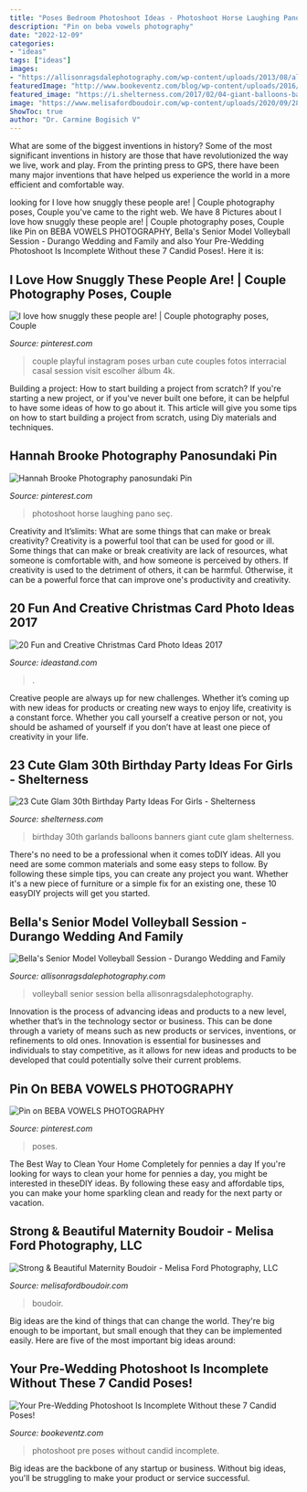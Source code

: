 ```yaml
---
title: "Poses Bedroom Photoshoot Ideas - Photoshoot Horse Laughing Pano Seç"
description: "Pin on beba vowels photography"
date: "2022-12-09"
categories:
- "ideas"
tags: ["ideas"]
images:
- "https://allisonragsdalephotography.com/wp-content/uploads/2013/08/allisonragsdalephotography-1759.jpg"
featuredImage: "http://www.bookeventz.com/blog/wp-content/uploads/2016/05/x35.jpg.pagespeed.ic.PXhbKqgPzq.jpg"
featured_image: "https://i.shelterness.com/2017/02/04-giant-balloons-banners-and-garlands.jpg"
image: "https://www.melisafordboudoir.com/wp-content/uploads/2020/09/28-7632-post/IleneJ-159(pp_w768_h1150).jpg"
ShowToc: true
author: "Dr. Carmine Bogisich V"
---
```



What are some of the biggest inventions in history?
Some of the most significant inventions in history are those that have revolutionized the way we live, work and play. From the printing press to GPS, there have been many major inventions that have helped us experience the world in a more efficient and comfortable way.

	

		
looking for I love how snuggly these people are! | Couple photography poses, Couple you've came to the right web. We have 8 Pictures about I love how snuggly these people are! | Couple photography poses, Couple like Pin on BEBA VOWELS PHOTOGRAPHY, Bella&#039;s Senior Model Volleyball Session - Durango Wedding and Family and also Your Pre-Wedding Photoshoot Is Incomplete Without these 7 Candid Poses!. Here it is:
		
    
## I Love How Snuggly These People Are! | Couple Photography Poses, Couple

<img loading=lazy src="https://i.pinimg.com/736x/83/31/50/83315021e88d8a58aed56d23efb4ad71.jpg" onerror="this.onerror=null;this.src='https://tse1.mm.bing.net/th?id=OIP.ZDmAu_llm5kT5l2xoOq2GgHaLF&amp;pid=15.1';" alt="I love how snuggly these people are! | Couple photography poses, Couple">

_Source: pinterest.com_

>couple playful instagram poses urban cute couples fotos interracial casal session visit escolher álbum 4k. 

	

Building a project: How to start building a project from scratch?
If you're starting a new project, or if you've never built one before, it can be helpful to have some ideas of how to go about it. This article will give you some tips on how to start building a project from scratch, using Diy materials and techniques.

    
## Hannah Brooke Photography Panosundaki Pin

<img loading=lazy src="https://i.pinimg.com/736x/d2/8a/f2/d28af2c06d27bd04d902ca65895d7383.jpg" onerror="this.onerror=null;this.src='https://tse3.mm.bing.net/th?id=OIP.rlrxyZsBYwyje5XIkhL_LgHaLF&amp;pid=15.1';" alt="Hannah Brooke Photography panosundaki Pin">

_Source: pinterest.com_

>photoshoot horse laughing pano seç. 

	

Creativity and It’slimits: What are some things that can make or break creativity?
Creativity is a powerful tool that can be used for good or ill. Some things that can make or break creativity are lack of resources, what someone is comfortable with, and how someone is perceived by others. If creativity is used to the detriment of others, it can be harmful. Otherwise, it can be a powerful force that can improve one's productivity and creativity.

    
## 20 Fun And Creative Christmas Card Photo Ideas 2017

<img loading=lazy src="https://ideastand.com/wp-content/uploads/2014/11/christmas-card-photo-ideas/10-christmas-card-photo-ideas.jpg" onerror="this.onerror=null;this.src='https://tse1.mm.bing.net/th?id=OIP.lrGcUd82HHl1LqoM43eIfQHaLH&amp;pid=15.1';" alt="20 Fun and Creative Christmas Card Photo Ideas 2017">

_Source: ideastand.com_

>. 

	

Creative people are always up for new challenges. Whether it’s coming up with new ideas for products or creating new ways to enjoy life, creativity is a constant force. Whether you call yourself a creative person or not, you should be ashamed of yourself if you don’t have at least one piece of creativity in your life.

    
## 23 Cute Glam 30th Birthday Party Ideas For Girls - Shelterness

<img loading=lazy src="https://i.shelterness.com/2017/02/04-giant-balloons-banners-and-garlands.jpg" onerror="this.onerror=null;this.src='https://tse2.mm.bing.net/th?id=OIP.uexFYFHb_cbRifhb0lJRcQHaJ4&amp;pid=15.1';" alt="23 Cute Glam 30th Birthday Party Ideas For Girls - Shelterness">

_Source: shelterness.com_

>birthday 30th garlands balloons banners giant cute glam shelterness. 

	

There's no need to be a professional when it comes toDIY ideas. All you need are some common materials and some easy steps to follow. By following these simple tips, you can create any project you want. Whether it's a new piece of furniture or a simple fix for an existing one, these 10 easyDIY projects will get you started.

    
## Bella&#039;s Senior Model Volleyball Session - Durango Wedding And Family

<img loading=lazy src="https://allisonragsdalephotography.com/wp-content/uploads/2013/08/allisonragsdalephotography-1759.jpg" onerror="this.onerror=null;this.src='https://tse4.mm.bing.net/th?id=OIP.HQY2vTu_dwGPEz9flUPQyQHaE7&amp;pid=15.1';" alt="Bella&#039;s Senior Model Volleyball Session - Durango Wedding and Family">

_Source: allisonragsdalephotography.com_

>volleyball senior session bella allisonragsdalephotography. 

	

Innovation is the process of advancing ideas and products to a new level, whether that’s in the technology sector or business. This can be done through a variety of means such as new products or services, inventions, or refinements to old ones. Innovation is essential for businesses and individuals to stay competitive, as it allows for new ideas and products to be developed that could potentially solve their current problems.

    
## Pin On BEBA VOWELS PHOTOGRAPHY

<img loading=lazy src="https://i.pinimg.com/736x/ed/0a/c0/ed0ac0883ac91e5a5f53ea9d829915de.jpg" onerror="this.onerror=null;this.src='https://tse4.mm.bing.net/th?id=OIP.y23usUHfSrQY1nsqBr-smAHaLG&amp;pid=15.1';" alt="Pin on BEBA VOWELS PHOTOGRAPHY">

_Source: pinterest.com_

>poses. 

	

The Best Way to Clean Your Home Completely for pennies a day
If you're looking for ways to clean your home for pennies a day, you might be interested in theseDIY ideas. By following these easy and affordable tips, you can make your home sparkling clean and ready for the next party or vacation.

    
## Strong &amp; Beautiful Maternity Boudoir - Melisa Ford Photography, LLC

<img loading=lazy src="https://www.melisafordboudoir.com/wp-content/uploads/2020/09/28-7632-post/IleneJ-159(pp_w768_h1150).jpg" onerror="this.onerror=null;this.src='https://tse4.mm.bing.net/th?id=OIP.uN-pBx0PjP2mP5LyI85zawHaLF&amp;pid=15.1';" alt="Strong &amp; Beautiful Maternity Boudoir - Melisa Ford Photography, LLC">

_Source: melisafordboudoir.com_

>boudoir. 

	

Big ideas are the kind of things that can change the world. They're big enough to be important, but small enough that they can be implemented easily. Here are five of the most important big ideas around: 

    
## Your Pre-Wedding Photoshoot Is Incomplete Without These 7 Candid Poses!

<img loading=lazy src="http://www.bookeventz.com/blog/wp-content/uploads/2016/05/x35.jpg.pagespeed.ic.PXhbKqgPzq.jpg" onerror="this.onerror=null;this.src='https://tse4.mm.bing.net/th?id=OIP.8rxypjC_6rjlt318oqWtqQHaLG&amp;pid=15.1';" alt="Your Pre-Wedding Photoshoot Is Incomplete Without these 7 Candid Poses!">

_Source: bookeventz.com_

>photoshoot pre poses without candid incomplete. 

	

Big ideas are the backbone of any startup or business. Without big ideas, you'll be struggling to make your product or service successful.

